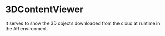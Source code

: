 # 3DContentViewer
 It serves to show the 3D objects downloaded from the cloud at runtime in the AR environment.
